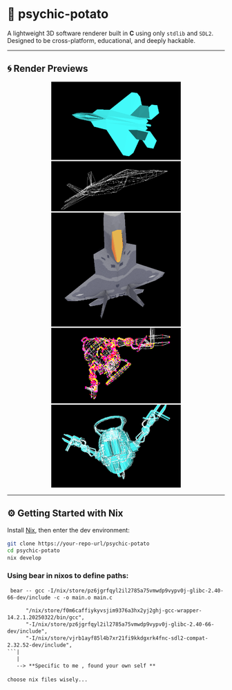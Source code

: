 # 🥔 psychic-potato

A lightweight 3D software renderer built in **C** using only `stdlib` and `SDL2`.
Designed to be cross-platform, educational, and deeply hackable.

---

## 🌀 Render Previews

<p align="center">
  <img src="/assets/1.png" width="300"/>
  <img src="/assets/2.png" width="300"/>
  <img src="/assets/3.png" width="300"/>
  <img src="/assets/4.png" width="300"/>
  <img src="/assets/5.png" width="300"/>
</p>

---

## ⚙️ Getting Started with Nix

Install [Nix](https://nixos.org/download.html), then enter the dev environment:

```bash
git clone https://your-repo-url/psychic-potato
cd psychic-potato
nix develop
```
### Using bear in nixos to define paths:

```
 bear -- gcc -I/nix/store/pz6jgrfqyl2il2785a75vmwdp9vypv0j-glibc-2.40-66-dev/include -c -o main.o main.c
```
```compile_json
      "/nix/store/f0m6caffiykyvsjim9376a3hx2yj2ghj-gcc-wrapper-14.2.1.20250322/bin/gcc",
      "-I/nix/store/pz6jgrfqyl2il2785a75vmwdp9vypv0j-glibc-2.40-66-dev/include",
      "-I/nix/store/vjrb1ayf85l4b7xr21fi9kkdgxrk4fnc-sdl2-compat-2.32.52-dev/include",
```|
   |
   --> **Specific to me , found your own self **

choose nix files wisely...
